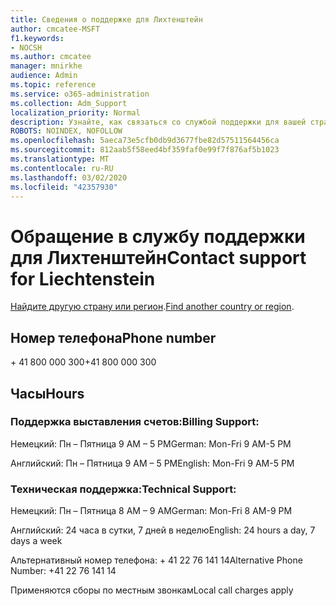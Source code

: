```yaml
---
title: Сведения о поддержке для Лихтенштейн
author: cmcatee-MSFT
f1.keywords:
- NOCSH
ms.author: cmcatee
manager: mnirkhe
audience: Admin
ms.topic: reference
ms.service: o365-administration
ms.collection: Adm_Support
localization_priority: Normal
description: Узнайте, как связаться со службой поддержки для вашей страны или региона.
ROBOTS: NOINDEX, NOFOLLOW
ms.openlocfilehash: 5aeca73e5cfb0db9d3677fbe82d57511564456ca
ms.sourcegitcommit: 812aab5f58eed4bf359faf0e99f7f876af5b1023
ms.translationtype: MT
ms.contentlocale: ru-RU
ms.lasthandoff: 03/02/2020
ms.locfileid: "42357930"
---
```

# <a name="contact-support-for-liechtenstein"></a><span data-ttu-id="16b22-103">Обращение в службу поддержки для Лихтенштейн</span><span class="sxs-lookup"><span data-stu-id="16b22-103">Contact support for Liechtenstein</span></span>

<span data-ttu-id="16b22-104">[Найдите другую страну или регион](../contact-support-for-business-products.md).</span><span class="sxs-lookup"><span data-stu-id="16b22-104">[Find another country or region](../contact-support-for-business-products.md).</span></span>

## <a name="phone-number"></a><span data-ttu-id="16b22-105">Номер телефона</span><span class="sxs-lookup"><span data-stu-id="16b22-105">Phone number</span></span>
<span data-ttu-id="16b22-106">+ 41 800 000 300</span><span class="sxs-lookup"><span data-stu-id="16b22-106">+41 800 000 300</span></span>

## <a name="hours"></a><span data-ttu-id="16b22-107">Часы</span><span class="sxs-lookup"><span data-stu-id="16b22-107">Hours</span></span>
### <a name="billing-support"></a><span data-ttu-id="16b22-108">Поддержка выставления счетов:</span><span class="sxs-lookup"><span data-stu-id="16b22-108">Billing Support:</span></span>

<span data-ttu-id="16b22-109">Немецкий: Пн – Пятница 9 AM – 5 PM</span><span class="sxs-lookup"><span data-stu-id="16b22-109">German: Mon-Fri 9 AM-5 PM</span></span>

<span data-ttu-id="16b22-110">Английский: Пн – Пятница 9 AM – 5 PM</span><span class="sxs-lookup"><span data-stu-id="16b22-110">English: Mon-Fri 9 AM-5 PM</span></span>

### <a name="technical-support"></a><span data-ttu-id="16b22-111">Техническая поддержка:</span><span class="sxs-lookup"><span data-stu-id="16b22-111">Technical Support:</span></span>

<span data-ttu-id="16b22-112">Немецкий: Пн – Пятница 8 AM – 9 AM</span><span class="sxs-lookup"><span data-stu-id="16b22-112">German: Mon-Fri 8 AM-9 PM</span></span>

<span data-ttu-id="16b22-113">Английский: 24 часа в сутки, 7 дней в неделю</span><span class="sxs-lookup"><span data-stu-id="16b22-113">English: 24 hours a day, 7 days a week</span></span>

<span data-ttu-id="16b22-114">Альтернативный номер телефона: + 41 22 76 141 14</span><span class="sxs-lookup"><span data-stu-id="16b22-114">Alternative Phone Number: +41 22 76 141 14</span></span>

<span data-ttu-id="16b22-115">Применяются сборы по местным звонкам</span><span class="sxs-lookup"><span data-stu-id="16b22-115">Local call charges apply</span></span>

